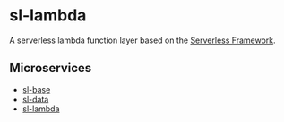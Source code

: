 # sl-lambda

A serverless lambda function layer based on the [Serverless Framework](https://github.com/serverless/serverless).

## Microservices

- [sl-base](https://github.com/adriancarriger/sl-base)
- [sl-data](https://github.com/adriancarriger/sl-data)
- [sl-lambda](https://github.com/adriancarriger/sl-lambda)
